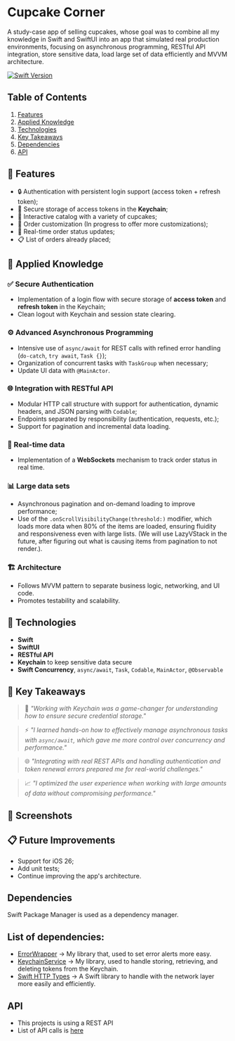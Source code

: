 # Cupcake Corner
A study-case app of selling cupcakes, whose goal was to combine all my knowledge in Swift and SwiftUI into an app that simulated real production environments, focusing on asynchronous programming, RESTful API integration, store sensitive data, load large set of data efficiently and MVVM architecture.

<a href="" rel="nofollow"><img src="https://camo.githubusercontent.com/498ead3b529283d08c8db814f646db66ac683bb6b8ced181087fdcde9106c241/68747470733a2f2f696d672e736869656c64732e696f2f656e64706f696e743f75726c3d687474707325334125324625324673776966747061636b616765696e6465782e636f6d2532466170692532467061636b616765732532466d316775656c706625324673776966742d7265616c74696d652d6f70656e616925324662616467652533467479706525334473776966742d76657273696f6e7326636f6c6f723d627269676874677265656e" alt="Swift Version" data-canonical-src="https://img.shields.io/endpoint?url=https%3A%2F%2Fswiftpackageindex.com%2Fapi%2Fpackages%2Fm1guelpf%2Fswift-realtime-openai%2Fbadge%3Ftype%3Dswift-versions&amp;color=brightgreen" style="max-width: 100%;"></a>

## Table of Contents
1. [Features](#features)
2. [Applied Knowledge](#applied-knowledge)
3. [Technologies](#technologies)
4. [Key Takeaways](#key-takeaways)
5. [Dependencies](#dependencies)
6. [API](#api)

## 🚀 Features

- 🔒 Authentication with persistent login support (access token + refresh token);
- 📲 Secure storage of access tokens in the **Keychain**;
- 🧁 Interactive catalog with a variety of cupcakes;
- 📝 ​​Order customization (In progress to offer more customizations);
- 🔄 Real-time order status updates;
- 📋 List of orders already placed;

## 🧠 Applied Knowledge

### ✅ Secure Authentication
- Implementation of a login flow with secure storage of **access token** and **refresh token** in the Keychain;
- Clean logout with Keychain and session state clearing.

### ⚙️ Advanced Asynchronous Programming
- Intensive use of `async/await` for REST calls with refined error handling (`do-catch`, `try await`, `Task {}`);
- Organization of concurrent tasks with `TaskGroup` when necessary;
- Update UI data with `@MainActor`.

### 🌐 Integration with RESTful API
- Modular HTTP call structure with support for authentication, dynamic headers, and JSON parsing with `Codable`;
- Endpoints separated by responsibility (authentication, requests, etc.);
- Support for pagination and incremental data loading.

### 📡 Real-time data
- Implementation of a **WebSockets** mechanism to track order status in real time.

### 📊 Large data sets
- Asynchronous pagination and on-demand loading to improve performance;
- Use of the `.onScrollVisibilityChange(threshold:)` modifier, which loads more data when 80% of the items are loaded, ensuring fluidity and responsiveness even with large lists. (We will use LazyVStack in the future, after figuring out what is causing items from pagination to not render.).

### 🏗️ Architecture
- Follows MVVM pattern to separate business logic, networking, and UI code.
- Promotes testability and scalability.

## 🔧 Technologies

- **Swift**
- **SwiftUI**
- **RESTful API**
- **Keychain** to keep sensitive data secure
- **Swift Concurrency**, `async/await`, `Task`, `Codable`, `MainActor`, `@Observable`

## 🧩 Key Takeaways

> 🔐 *"Working with Keychain was a game-changer for understanding how to ensure secure credential storage."*

> ⚡ *"I learned hands-on how to effectively manage asynchronous tasks with `async/await`, which gave me more control over concurrency and performance."*

> 🌐 *"Integrating with real REST APIs and handling authentication and token renewal errors prepared me for real-world challenges."*

> 📈 *"I optimized the user experience when working with large amounts of data without compromising performance."*

## 📱 Screenshots

## 📋 Future Improvements

- Support for iOS 26;
- Add unit tests;
- Continue improving the app's architecture.

## Dependencies
Swift Package Manager is used as a dependency manager.
## List of dependencies: 
* [ErrorWrapper](https://github.com/isaqueDaSilva/ErrorWrapper.git) -> My library that, used to set error alerts more easy.
* [KeychainService](https://github.com/isaqueDaSilva/KeychainService.git) -> My library, used to handle storing, retrieving, and deleting tokens from the Keychain.
* [Swift HTTP Types](https://github.com/apple/swift-http-types.git) -> A Swift library to handle with the network layer more easily and efficiently. 

## API 
* This projects is using a REST API
* List of API calls is [here](https://github.com/isaqueDaSilva/CupcakeCornerAPI?tab=readme-ov-file#api) 
